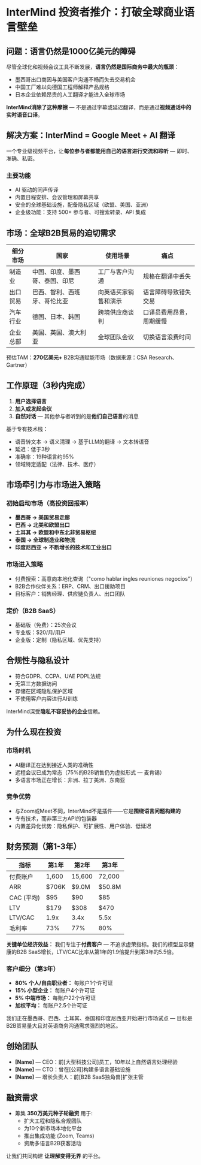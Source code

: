# InterMind 投资者推介：打破全球商业语言壁垒 <Badge type="success" text="updated" />

## 问题：语言仍然是1000亿美元的障碍

尽管全球化和视频会议工具不断发展，**语言仍然是国际商务中最大的瓶颈**：

- 墨西哥出口商因与美国客户沟通不畅而失去交易机会
- 中国工厂难以向德国工程师解释产品规格
- 日本企业依赖昂贵的人工翻译才能进入全球市场

**InterMind消除了这种摩擦** — 不是通过字幕或延迟翻译，而是通过**视频通话中的实时语音口译**。

## 解决方案：InterMind = Google Meet + AI 翻译

一个专业级视频平台，让**每位参与者都能用自己的语言进行交流和聆听** — 即时、准确、私密。

### 主要功能

- AI 驱动的同声传译
- 内置日程安排、会议管理和屏幕共享
- 安全的全球基础设施，配备隐私区域（欧盟、美国、亚洲）
- 企业级功能：支持 500+ 参与者、可搜索转录、API 集成

## 市场：全球B2B贸易的迫切需求

| 细分市场        | 国家          | 使用场景                                 | 痛点                          |
| -------------- | ------------------ | ---------------------------------------- | ----------------------------------- |
| 制造业  | 中国、印度、墨西哥、泰国、印尼 | 工厂与客户沟通          | 规格在翻译中丢失           |
| 出口贸易        | 巴西、智利、西班牙、哥伦比亚     | 向英语买家销售和演示 | 语言障碍导致错失交易     |
| 汽车行业     | 德国、日本、韩国         | 跨境供应商谈判     | 口译员费用昂贵，周期缓慢 |
| 企业总部 | 美国、英国、澳大利亚         | 全球团队会议                     | 切换语言浪费时间       |

预估TAM：**270亿美元+** B2B沟通赋能市场（数据来源：CSA Research、Gartner）

## 工作原理（3秒内完成）

1. **用户选择语言**
2. **加入或发起会议**
3. **自然对话** — 其他参与者听到的是**他们自己语言**的消息

基于专有技术栈：

- 语音转文本 → 语义清理 → 基于LLM的翻译 → 文本转语音
- 延迟：低于3秒
- 准确率：19种语言约95%
- 领域特定适配（法律、技术、医疗）

## 市场牵引力与市场进入策略

### 初始启动市场（高投资回报率）

- **墨西哥 → 美国贸易走廊**
- **巴西 → 北美和欧盟出口**
- **土耳其 → 欧盟和中东北非贸易枢纽**
- **泰国 → 全球制造业和物流**
- **印度尼西亚 → 不断增长的技术和工业出口**

### 市场进入策略

- 付费搜索：高意向本地化查询（"como hablar ingles reuniones negocios"）
- B2B合作伙伴关系：ERP、CRM、出口援助项目
- 目标客户：销售经理、供应链负责人、出口团队

### 定价（B2B SaaS）

- 基础版（免费）：25次会议
- 专业版：$20/月/用户
- 企业版：定制（隐私区域、优先支持）

## 合规性与隐私设计

- 符合GDPR、CCPA、UAE PDPL法规
- 无第三方数据访问
- 存储在区域隐私保护区域
- 不使用客户内容进行AI训练

InterMind深受**隐私不容妥协的企业**信赖。

## 为什么现在投资

### 市场时机

- AI翻译正在达到接近人类的准确性
- 远程会议已成为常态（75%的B2B销售仍为虚拟形式 — 麦肯锡）
- 多语言市场正在增长：非洲、拉丁美洲、东南亚

### 竞争优势

- 与Zoom或Meet不同，InterMind不是插件——它是**围绕语言问题构建的**
- 专有技术，而非第三方API的包装器
- 内置差异化优势：隐私保护、可扩展性、用户体验、低延迟

## 财务预测（第1-3年）

| 指标          | 第1年 | 第2年 | 第3年 |
| --------------- | ------ | ------ | ------ |
| 付费账户 | 1,600  | 15,600 | 72,000 |
| ARR             | $706K  | $9.0M  | $50.8M |
| CAC (平均)       | $95    | $90    | $85    |
| LTV             | $179   | $308   | $470   |
| LTV/CAC         | 1.9x   | 3.4x   | 5.5x   |
| 毛利率    | 73%    | 77%    | 80%    |

**关键单位经济效益：** 我们专注于**付费客户** — 不追求虚荣指标。我们的模型显示健康的B2B SaaS增长，LTV/CAC比率从第1年的1.9倍提升到第3年的5.5倍。

### 客户细分（第3年）

- **80% 个人/自由职业者：** 每账户1个许可证
- **15% 小型企业：** 每账户4个许可证
- **5% 中端市场：** 每账户22个许可证
- **加权平均：** 每账户2.5个许可证

我们正在墨西哥、巴西、土耳其、泰国和印度尼西亚开始进行市场试点 — 目标是B2B贸易量大且对英语商务沟通需求强烈的地区。

## 创始团队

- **[Name]** — CEO：前[大型科技公司]员工，10年以上自然语言处理经验
- **[Name]** — CTO：曾在[公司]构建多语言基础设施
- **[Name]** — 增长负责人：前[B2B SaaS独角兽]扩张主管

## 融资需求

- 筹集 **350万美元种子轮融资** 用于:
  - 扩大工程和隐私合规团队
  - 为10个新市场本地化平台
  - 推出集成功能 (Zoom, Teams)
  - 资助多语言B2B获客活动

让我们共同构建 **让理解变得无界** 的平台。
